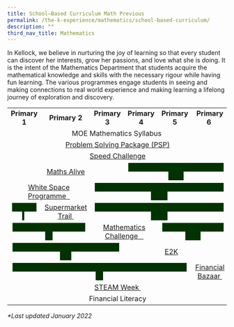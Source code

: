 ```yaml
---
title: School–Based Curriculum Math Previous
permalink: /the-k-experience/mathematics/school-based-curriculum/
description: ""
third_nav_title: Mathematics
---
```


<p>In Kellock, we believe in nurturing the joy of learning so that every student can discover her interests, grow her passions, and love what she is doing. It is the intent of the Mathematics Department that students acquire the mathematical knowledge and skills with the necessary rigour while having fun learning. The various programmes engage students in seeing and making connections to real world experience and making learning a lifelong journey of exploration and discovery.</p>
<table>
<tbody>
<tr>
<td style="text-align: center;"><strong>Primary 1</strong></td>
<td style="text-align: center;"><strong>Primary 2<br /></strong></td>
<td style="text-align: center;"><strong>Primary 3<br /></strong></td>
<td style="text-align: center;"><strong>Primary 4<br /></strong></td>
<td style="text-align: center;"><strong>Primary 5<br /></strong></td>
<td style="text-align: center;"><strong>Primary 6</strong>&nbsp;</td>
</tr>
<tr>
<td style="text-align: center;" colspan="6">MOE Mathematics Syllabus&nbsp;</td>
</tr>
<tr>
<td style="text-align: center;" colspan="6"><a href="/the-k-experience/mathematics/school-based-curriculum/problem-solving-package-psp/" target="">Problem Solving Package (PSP)</a></td>
</tr>
<tr>
<td style="text-align: center;" colspan="6"><a href="/the-k-experience/mathematics/school-based-curriculum/mental-sums-and-speed-challenge/" target="">Speed Challenge</a></td>
</tr>
<tr>
<td style="text-align: center;" colspan="3"><a href="/the-k-experience/mathematics/school-based-curriculum/math-alive/" target="">Maths Alive</a></td>
<td style="text-align: center;" colspan="3"><span style="background-color: #003300;">&nbsp; &nbsp; &nbsp; &nbsp; &nbsp; &nbsp; &nbsp; &nbsp; &nbsp; &nbsp; &nbsp; &nbsp; &nbsp; &nbsp; &nbsp; &nbsp; &nbsp; &nbsp; &nbsp; &nbsp; &nbsp; &nbsp; &nbsp; &nbsp; &nbsp; &nbsp; &nbsp; &nbsp; &nbsp; &nbsp;&nbsp;</span></td>
</tr>
<tr>
<td style="text-align: center;" colspan="2"><a href="/the-k-experience/mathematics/school-based-curriculum/p1-and-p2-white-space-programme/" target="">White Space Programme &nbsp;</a></td>
<td style="text-align: center;" colspan="4"><span style="background-color: #003300;">&nbsp; &nbsp; &nbsp; &nbsp; &nbsp; &nbsp; &nbsp; &nbsp; &nbsp; &nbsp; &nbsp; &nbsp; &nbsp; &nbsp; &nbsp; &nbsp; &nbsp; &nbsp; &nbsp; &nbsp; &nbsp; &nbsp; &nbsp; &nbsp; &nbsp; &nbsp; &nbsp; &nbsp; &nbsp; &nbsp; &nbsp; &nbsp; &nbsp; &nbsp; &nbsp; &nbsp; &nbsp; &nbsp; &nbsp; &nbsp;</span></td>
</tr>
<tr>
<td style="text-align: center;"><span style="background-color: #003300;">&nbsp; &nbsp; &nbsp; &nbsp; &nbsp; &nbsp; &nbsp; &nbsp;</span>&nbsp;</td>
<td style="text-align: center;"><a href="/the-k-experience/mathematics/school-based-curriculum/p2-supermarket-trail/" target="">Supermarket Trail&nbsp;</a></td>
<td style="text-align: center;" colspan="4"><span style="background-color: #003300;">&nbsp; &nbsp; &nbsp; &nbsp; &nbsp; &nbsp; &nbsp; &nbsp; &nbsp; &nbsp; &nbsp; &nbsp; &nbsp; &nbsp; &nbsp; &nbsp; &nbsp; &nbsp; &nbsp; &nbsp; &nbsp; &nbsp; &nbsp; &nbsp; &nbsp; &nbsp; &nbsp; &nbsp; &nbsp; &nbsp; &nbsp; &nbsp; &nbsp; &nbsp; &nbsp; &nbsp; &nbsp; &nbsp; &nbsp; &nbsp;</span></td>
</tr>
<tr>
<td style="text-align: center;" colspan="2"><span style="background-color: #003300;">&nbsp; &nbsp; &nbsp; &nbsp; &nbsp; &nbsp; &nbsp; &nbsp; &nbsp; &nbsp; &nbsp; &nbsp; &nbsp; &nbsp; &nbsp; &nbsp; &nbsp; &nbsp; &nbsp; &nbsp; &nbsp; &nbsp;&nbsp;</span></td>
<td style="text-align: center;" colspan="2"><a href="/the-k-experience/mathematics/school-based-curriculum/p3-and-p4-mathematics-challenge/" target="">Mathematics Challenge&nbsp; &nbsp;</a></td>
<td style="text-align: center;" colspan="2"><span style="background-color: #003300;"><strong>&nbsp; &nbsp; &nbsp; &nbsp; &nbsp; &nbsp; &nbsp; &nbsp; &nbsp; &nbsp; &nbsp; &nbsp; &nbsp; &nbsp; &nbsp; &nbsp; &nbsp; &nbsp; &nbsp; &nbsp; &nbsp;&nbsp;</strong></span></td>
</tr>
<tr>
<td style="text-align: center;" colspan="3"><span style="background-color: #003300;"><strong>&nbsp; &nbsp; &nbsp; &nbsp; &nbsp; &nbsp; &nbsp; &nbsp; &nbsp; &nbsp; &nbsp; &nbsp; &nbsp; &nbsp; &nbsp; &nbsp; &nbsp; &nbsp; &nbsp; &nbsp; &nbsp; &nbsp; &nbsp; &nbsp; &nbsp; &nbsp; &nbsp; &nbsp; &nbsp; &nbsp; &nbsp; &nbsp;&nbsp;</strong></span></td>
<td style="text-align: center;" colspan="3"><a href="/the-k-experience/mathematics/school-based-curriculum/p4-p6-excellence-2000-e2k/" target="">E2K</a>&nbsp; &nbsp; &nbsp;</td>
</tr>
<tr>
<td style="text-align: center;" colspan="5"><span style="background-color: #003300;">&nbsp; &nbsp; &nbsp; &nbsp; &nbsp; &nbsp; &nbsp; &nbsp; &nbsp; &nbsp; &nbsp; &nbsp; &nbsp; &nbsp; &nbsp; &nbsp; &nbsp; &nbsp; &nbsp; &nbsp; &nbsp; &nbsp; &nbsp; &nbsp; &nbsp; &nbsp; &nbsp; &nbsp; &nbsp; &nbsp; &nbsp; &nbsp; &nbsp; &nbsp; &nbsp; &nbsp; &nbsp; &nbsp; &nbsp; &nbsp; &nbsp; &nbsp; &nbsp; &nbsp; &nbsp; &nbsp; &nbsp; &nbsp; &nbsp;&nbsp;</span></td>
<td style="text-align: center;"><a href="/the-k-experience/mathematics/school-based-curriculum/primary-6-financial-literacy-bazaar/" target="">Financial Bazaar&nbsp;</a></td>
</tr>
<tr>
<td style="text-align: center;" colspan="6"><a href="/the-k-experience/mathematics/school-based-curriculum/steam-week/" target="">STEAM Week&nbsp;</a></td>
</tr>
<tr>
<td style="text-align: center;" colspan="6">Financial Literacy</td>
</tr>
</tbody>
</table>
<p><em>*Last updated January 2022</em></p>